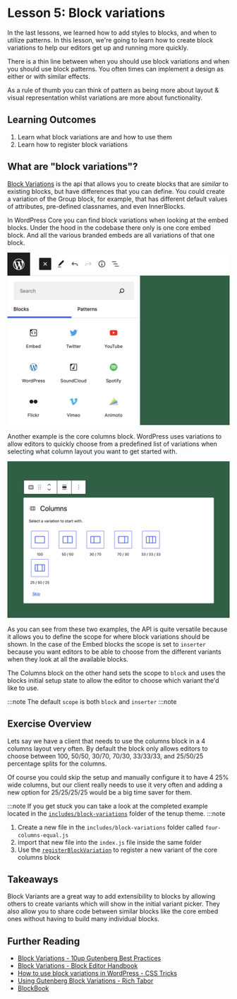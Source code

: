 # Lesson 5: Block variations

In the last lessons, we learned how to add styles to blocks, and when to utilize patterns. In this lesson, we're going to learn how to create block variations to help our editors get up and running more quickly.

There is a thin line between when you should use block variations and when you should use block patterns. You often times can implement a design as either or with similar effects.

As a rule of thumb you can think of pattern as being more about layout & visual representation whilst variations are more about functionality.

## Learning Outcomes

1. Learn what block variations are and how to use them
2. Learn how to register block variations

## What are "block variations"?

[Block Variations](https://developer.wordpress.org/block-editor/reference-guides/block-api/block-variations/) is the api that allows you to create blocks that are _similar_ to existing blocks, but have differences that you can define. You could create a variation of the Group block, for example, that has different default values of attributes, pre-defined classnames, and even InnerBlocks.

In WordPress Core you can find block variations when looking at the embed blocks. Under the hood in the codebase there only is one core embed block. And all the various branded embeds are all variations of that one block.

![Core Embed block Variations in the Inserter](../static/img/embed-block-variations-overview.png)

Another example is the core columns block. WordPress uses variations to allow editors to quickly choose from a predefined list of variations when selecting what column layout you want to get started with.

![Core Columns Variation Picker](../static/img/columns-block-variations-picker.png)

As you can see from these two examples, the API is quite versatile because it allows you to define the scope for where block variations should be shown. In the case of the Embed blocks the scope is set to `inserter` because you want editors to be able to choose from the different variants when they look at all the available blocks.

The Columns block on the other hand sets the scope to `block` and uses the blocks initial setup state to allow the editor to choose which variant the'd like to use.

:::note
The default `scope` is both `block` and `inserter`
:::note

## Exercise Overview

Lets say we have a client that needs to use the columns block in a 4 columns layout very often. By default the block only allows editors to choose between 100, 50/50, 30/70, 70/30, 33/33/33, and 25/50/25 percentage splits for the columns.

Of course you could skip the setup and manually configure it to have 4 25% wide columns, but our client really needs to use it very often and adding a new option for 25/25/25/25 would be a big time saver for them.

:::note
If you get stuck you can take a look at the completed example located in the [`includes/block-variations`](https://gitlab.10up.com/exercises/gutenberg-lessons/blob/9ad2f0495bd50fea602c4695ce3df77d1640392b/themes/tenup-theme/includes/block-variations/four-columns-variation-completed.js) folder of the tenup theme.
:::note

1. Create a new file in the `includes/block-variations` folder called `four-columns-equal.js`
2. import that new file into the `index.js` file inside the same folder
3. Use the [`registerBlockVariation`](https://developer.wordpress.org/block-editor/reference-guides/block-api/block-variations/) to register a new variant of the core columns block

## Takeaways

Block Variants are a great way to add extensibility to blocks by allowing others to create variants which will show in the initial variant picker. They also allow you to share code between similar blocks like the core embed ones without having to build many individual blocks.

## Further Reading

* [Block Variations - 10up Gutenberg Best Practices](../reference/Blocks/block-variations)
* [Block Variations - Block Editor Handbook](https://developer.wordpress.org/block-editor/reference-guides/block-api/block-variations/)
* [How to use block variations in WordPress - CSS Tricks](https://css-tricks.com/how-to-use-block-variations-in-wordpress/)
* [Using Gutenberg Block Variations - Rich Tabor](https://richtabor.com/block-variations/)
* [BlockBook](https://youknowriad.github.io/blockbook/block/)

